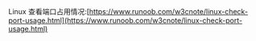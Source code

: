Linux 查看端口占用情况:[https://www.runoob.com/w3cnote/linux-check-port-usage.html](https://www.runoob.com/w3cnote/linux-check-port-usage.html)

